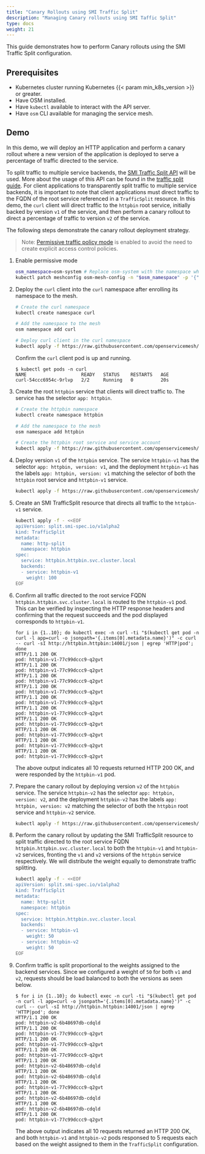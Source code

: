```yaml
---
title: "Canary Rollouts using SMI Traffic Split"
description: "Managing Canary rollouts using SMI Taffic Split"
type: docs
weight: 21
---
```


This guide demonstrates how to perform Canary rollouts using the SMI Traffic Split configuration.


## Prerequisites

- Kubernetes cluster running Kubernetes {{< param min_k8s_version >}} or greater.
- Have OSM installed.
- Have `kubectl` available to interact with the API server.
- Have `osm` CLI available for managing the service mesh.


## Demo

In this demo, we will deploy an HTTP application and perform a canary rollout where a new version of the application is deployed to serve a percentage of traffic directed to the service.

To split traffic to multiple service backends, the [SMI Traffic Split API](https://github.com/servicemeshinterface/smi-spec/blob/main/apis/traffic-split/v1alpha2/traffic-split.md) will be used. More about the usage of this API can be found in the [traffic split guide](/docs/guides/traffic_management/traffic_split). For client applications to transparently split traffic to multiple service backends, it is important to note that client applications must direct traffic to the FQDN of the root service referenced in a `TrafficSplit` resource. In this demo, the `curl` client will direct traffic to the `httpbin` root service, initially backed by version `v1` of the service, and then perform a canary rollout to direct a percentage of traffic to version `v2` of the service.

The following steps demonstrate the canary rollout deployment strategy.
> Note: [Permissive traffic policy mode](/docs/guides/traffic_management/permissive_mode) is enabled to avoid the need to create explicit access control policies.

1. Enable permissive mode

    ```bash
    osm_namespace=osm-system # Replace osm-system with the namespace where OSM is installed
    kubectl patch meshconfig osm-mesh-config -n "$osm_namespace" -p '{"spec":{"traffic":{"enablePermissiveTrafficPolicyMode":true}}}'  --type=merge
    ```

1. Deploy the `curl` client into the `curl` namespace after enrolling its namespace to the mesh.

    ```bash
    # Create the curl namespace
    kubectl create namespace curl

    # Add the namespace to the mesh
    osm namespace add curl

    # Deploy curl client in the curl namespace
    kubectl apply -f https://raw.githubusercontent.com/openservicemesh/osm-docs/{{< param osm_branch >}}/manifests/samples/curl/curl.yaml -n curl
    ```

    Confirm the `curl` client pod is up and running.
    ```console
    $ kubectl get pods -n curl
    NAME                    READY   STATUS    RESTARTS   AGE
    curl-54ccc6954c-9rlvp   2/2     Running   0          20s
    ```

1. Create the root `httpbin` service that clients will direct traffic to. The service has the selector `app: httpbin`.

    ```bash
    # Create the httpbin namespace
    kubectl create namespace httpbin

    # Add the namespace to the mesh
    osm namespace add httpbin

    # Create the httpbin root service and service account
    kubectl apply -f https://raw.githubusercontent.com/openservicemesh/osm-docs/{{< param osm_branch >}}/manifests/samples/canary/httpbin.yaml -n httpbin
    ```

1. Deploy version `v1` of the `httpbin` service. The service `httpbin-v1` has the selector `app: httpbin, version: v1`, and the deployment `httpbin-v1` has the labels `app: httpbin, version: v1` matching the selector of both the `httpbin` root service and `httpbin-v1` service.

    ```bash
    kubectl apply -f https://raw.githubusercontent.com/openservicemesh/osm-docs/{{< param osm_branch >}}/manifests/samples/canary/httpbin-v1.yaml -n httpbin
    ```

1. Create an SMI TrafficSplit resource that directs all traffic to the `httpbin-v1` service.

    ```bash
    kubectl apply -f - <<EOF
    apiVersion: split.smi-spec.io/v1alpha2
    kind: TrafficSplit
    metadata:
      name: http-split
      namespace: httpbin
    spec:
      service: httpbin.httpbin.svc.cluster.local
      backends:
      - service: httpbin-v1
        weight: 100
    EOF
    ```

1. Confirm all traffic directed to the root service FQDN `httpbin.httpbin.svc.cluster.local` is routed to the `httpbin-v1` pod. This can be verified by inspecting the HTTP response headers and confirming that the request succeeds and the pod displayed corresponds to `httpbin-v1`.

    ```console
    for i in {1..10}; do kubectl exec -n curl -ti "$(kubectl get pod -n curl -l app=curl -o jsonpath='{.items[0].metadata.name}')" -c curl -- curl -sI http://httpbin.httpbin:14001/json | egrep 'HTTP|pod'; done
    HTTP/1.1 200 OK
    pod: httpbin-v1-77c99dccc9-q2gvt
    HTTP/1.1 200 OK
    pod: httpbin-v1-77c99dccc9-q2gvt
    HTTP/1.1 200 OK
    pod: httpbin-v1-77c99dccc9-q2gvt
    HTTP/1.1 200 OK
    pod: httpbin-v1-77c99dccc9-q2gvt
    HTTP/1.1 200 OK
    pod: httpbin-v1-77c99dccc9-q2gvt
    HTTP/1.1 200 OK
    pod: httpbin-v1-77c99dccc9-q2gvt
    HTTP/1.1 200 OK
    pod: httpbin-v1-77c99dccc9-q2gvt
    HTTP/1.1 200 OK
    pod: httpbin-v1-77c99dccc9-q2gvt
    HTTP/1.1 200 OK
    pod: httpbin-v1-77c99dccc9-q2gvt
    HTTP/1.1 200 OK
    pod: httpbin-v1-77c99dccc9-q2gvt
    ```

    The above output indicates all 10 requests returned HTTP 200 OK, and were responded by the `httpbin-v1` pod.

1. Prepare the canary rollout by deploying version `v2` of the `httpbin` service. The service `httpbin-v2` has the selector `app: httpbin, version: v2`, and the deployment `httpbin-v2` has the labels `app: httpbin, version: v2` matching the selector of both the `httpbin` root service and `httpbin-v2` service.

    ```bash
    kubectl apply -f https://raw.githubusercontent.com/openservicemesh/osm-docs/{{< param osm_branch >}}/manifests/samples/canary/httpbin-v2.yaml -n httpbin
    ```

1. Perform the canary rollout by updating the SMI TrafficSplit resource to split traffic directed to the root service FQDN `httpbin.httpbin.svc.cluster.local` to both the `httpbin-v1` and `httpbin-v2` services, fronting the `v1` and `v2` versions of the `httpbin` service respectively. We will distribute the weight equally to demonstrate traffic splitting.

    ```bash
    kubectl apply -f - <<EOF
    apiVersion: split.smi-spec.io/v1alpha2
    kind: TrafficSplit
    metadata:
      name: http-split
      namespace: httpbin
    spec:
      service: httpbin.httpbin.svc.cluster.local
      backends:
      - service: httpbin-v1
        weight: 50
      - service: httpbin-v2
        weight: 50
    EOF
    ```

1. Confirm traffic is split proportional to the weights assigned to the backend services. Since we configured a weight of `50` for both `v1` and `v2`, requests should be load balanced to both the versions as seen below.

    ```console
    $ for i in {1..10}; do kubectl exec -n curl -ti "$(kubectl get pod -n curl -l app=curl -o jsonpath='{.items[0].metadata.name}')" -c curl -- curl -sI http://httpbin.httpbin:14001/json | egrep 'HTTP|pod'; done
    HTTP/1.1 200 OK
    pod: httpbin-v2-6b48697db-cdqld
    HTTP/1.1 200 OK
    pod: httpbin-v1-77c99dccc9-q2gvt
    HTTP/1.1 200 OK
    pod: httpbin-v1-77c99dccc9-q2gvt
    HTTP/1.1 200 OK
    pod: httpbin-v1-77c99dccc9-q2gvt
    HTTP/1.1 200 OK
    pod: httpbin-v2-6b48697db-cdqld
    HTTP/1.1 200 OK
    pod: httpbin-v2-6b48697db-cdqld
    HTTP/1.1 200 OK
    pod: httpbin-v1-77c99dccc9-q2gvt
    HTTP/1.1 200 OK
    pod: httpbin-v2-6b48697db-cdqld
    HTTP/1.1 200 OK
    pod: httpbin-v2-6b48697db-cdqld
    HTTP/1.1 200 OK
    pod: httpbin-v1-77c99dccc9-q2gvt
    ```

    The above output indicates all 10 requests returned an HTTP 200 OK, and both `httpbin-v1` and `httpbin-v2` pods responsed to 5 requests each based on the weight assigned to them in the `TrafficSplit` configuration.